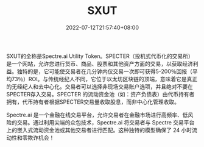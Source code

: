 ﻿---
weight: 
title: "SXUT"
description: "SXUT的全称是Spectre.ai Utility Token"
date: 2022-07-12T21:57:40+08:00
lastmod: 2022-07-12T16:45:40+08:00
draft: false
authors: ["浮尘"]
featuredImage: "sxut.webp"
link: "http://www.spectre.ai/"
tags: ["数字代币","SXUT"]
categories: ["navigation"]
navigation: ["数字代币"]
lightgallery: true
toc: true
pinned: false
recommend: false
recommend1: false
---
SXUT的全称是Spectre.ai Utility Token。SPECTER（投机式代币化的交易所）是一个网站，允许您进行货币、商品、股票和其他资产方面的交易，以获取经济利益。独特的是，它可能使交易者在几分钟内仅交易一次即可获得5-200％回报（平均73％）ROI。与传统经纪人不同，它位于以太坊区块链的顶端，意味着它是真正的无经纪人和去中心化。交易者可以选择非现场交易账户选项，并且绝对不要在SPECTER存入交易。SPECTER 的流动资金池（如：资产负债表）由代币持有者拥有，代币持有者根据SPECTER交易量收取股息，而非中心化管理收取。

Spectre.ai 是一个金融在线交易平台，允许交易者在金融市场进行高频率、低风险的交易。通过利用尖端的众包技术，Spectre.ai 将交易者与 Spectre 交易平台上的嵌入式流动资金池或其他交易者进行匹配。这种独特的模型确保了 24 小时流动性和零欺诈机会！